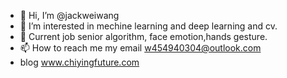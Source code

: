 - 👋 Hi, I’m @jackweiwang
- 👀 I’m interested in mechine learning and deep learning and cv.
- 🌱 Current job senior algorithm, face emotion,hands gesture.
- 📫 How to reach me my email w454940304@outlook.com
- blog www.chiyingfuture.com
<!---
jackweiwang/jackweiwang is a ✨ special ✨ repository because its `README.md` (this file) appears on your GitHub profile.
You can click the Preview link to take a look at your changes.
--->
